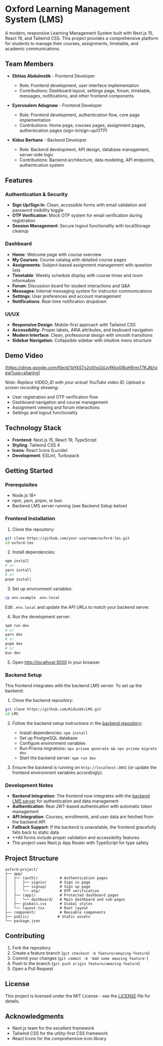 # Oxford Learning Management System (LMS)

A modern, responsive Learning Management System built with Next.js 15, React 19, and Tailwind CSS. This project provides a comprehensive platform for students to manage their courses, assignments, timetable, and academic communications.

## Team Members

- **Ekhlas Abdulmelik** - Frontend Developer
  - Role: Frontend development,  user interface implementation
  - Contributions: Dashboard layout, settings page, forum, timetable, messages, notifications, and other frontend components

- **Eyerusalem Adugnaw** - Frontend Developer  
  - Role: Frontend development,  authentication flow, core page implementation
  - Contributions: Home page, courses pages, assignment pages, authentication pages (sign-in/sign-up/OTP)

- **Kidus Berhane** - Backend Developer
  - Role: Backend development, API design, database management, server-side logic
  - Contributions: Backend architecture, data modeling, API endpoints, authentication system

## Features

### Authentication & Security
- **Sign Up/Sign In**: Clean, accessible forms with email validation and password visibility toggle
- **OTP Verification**: Mock OTP system for email verification during registration
- **Session Management**: Secure logout functionality with localStorage cleanup

### Dashboard
- **Home**: Welcome page with course overview
- **My Courses**: Course catalog with detailed course pages
- **Assignments**: Subject-based assignment management with question lists
- **Timetable**: Weekly schedule display with course times and room information
- **Forum**: Discussion board for student interactions and Q&A
- **Messages**: Internal messaging system for instructor communications
- **Settings**: User preferences and account management
- **Notifications**: Real-time notification dropdown

### UI/UX
- **Responsive Design**: Mobile-first approach with Tailwind CSS
- **Accessibility**: Proper labels, ARIA attributes, and keyboard navigation
- **Modern Interface**: Clean, professional design with smooth transitions
- **Sidebar Navigation**: Collapsible sidebar with intuitive menu structure

## Demo Video

[https://drive.google.com/file/d/1pYkS7x2oXhq2dJyfKko0l8uH6rm77KJN/view?usp=sharing]

*Note: Replace VIDEO_ID with your actual YouTube video ID. Upload a screen recording showing:*
- User registration and OTP verification flow
- Dashboard navigation and course management
- Assignment viewing and forum interactions
- Settings and logout functionality

## Technology Stack

- **Frontend**: Next.js 15, React 19, TypeScript
- **Styling**: Tailwind CSS 4
- **Icons**: React Icons (Lucide)
- **Development**: ESLint, Turbopack

## Getting Started

### Prerequisites
- Node.js 18+ 
- npm, yarn, pnpm, or bun
- Backend LMS server running (see Backend Setup below)

### Frontend Installation

1. Clone the repository:
```bash
git clone https://github.com/your-username/oxford-lms.git
cd oxford-lms
```

2. Install dependencies:
```bash
npm install
# or
yarn install
# or
pnpm install
```

3. Set up environment variables:
```bash
cp env.example .env.local
```
Edit `.env.local` and update the API URLs to match your backend server.

4. Run the development server:
```bash
npm run dev
# or
yarn dev
# or
pnpm dev
# or
bun dev
```

5. Open [http://localhost:3000](http://localhost:3000) in your browser.

### Backend Setup

This frontend integrates with the backend LMS server. To set up the backend:

1. Clone the backend repository:
```bash
git clone https://github.com/Kidusbk/LMS.git
cd LMS
```

2. Follow the backend setup instructions in the [backend repository](https://github.com/Kidusbk/LMS):
   - Install dependencies: `npm install`
   - Set up PostgreSQL database
   - Configure environment variables
   - Run Prisma migrations: `npx prisma generate && npx prisma migrate dev`
   - Start the backend server: `npm run dev`

3. Ensure the backend is running on `http://localhost:3001` (or update the frontend environment variables accordingly).

### Development Notes

- **Backend Integration**: The frontend now integrates with the [backend LMS server](https://github.com/Kidusbk/LMS) for authentication and data management
- **Authentication**: Real JWT-based authentication with automatic token management
- **API Integration**: Courses, enrollments, and user data are fetched from the backend API
- **Fallback Support**: If the backend is unavailable, the frontend gracefully falls back to static data
- **All forms include proper validation and accessibility features
- The project uses Next.js App Router with TypeScript for type safety

## Project Structure

```
oxford-project/
├── app/
│   ├── (auth)/          # Authentication pages
│   │   ├── signin/      # Sign in page
│   │   ├── signup/      # Sign up page
│   │   └── otp/         # OTP verification
│   ├── (app)/           # Protected dashboard pages
│   │   └── dashboard/   # Main dashboard and sub-pages
│   ├── globals.css      # Global styles
│   └── layout.tsx       # Root layout
├── component/           # Reusable components
├── public/             # Static assets
└── package.json
```

## Contributing

1. Fork the repository
2. Create a feature branch (`git checkout -b feature/amazing-feature`)
3. Commit your changes (`git commit -m 'Add some amazing feature'`)
4. Push to the branch (`git push origin feature/amazing-feature`)
5. Open a Pull Request

## License

This project is licensed under the MIT License - see the [LICENSE](LICENSE) file for details.

## Acknowledgments

- Next.js team for the excellent framework
- Tailwind CSS for the utility-first CSS framework
- React Icons for the comprehensive icon library
